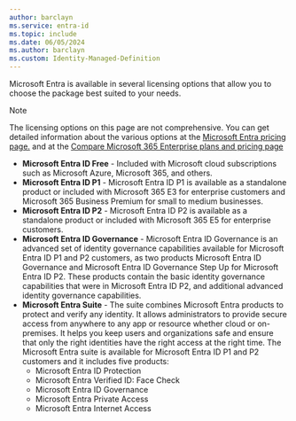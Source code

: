 ```yaml
---
author: barclayn
ms.service: entra-id
ms.topic: include
ms.date: 06/05/2024
ms.author: barclayn
ms.custom: Identity-Managed-Definition
---
```


Microsoft Entra is available in several licensing options that allow you to choose the package best suited to your needs.

>[!NOTE]
>The licensing options on this page are not comprehensive. You can get detailed information about the various options at the [Microsoft Entra pricing page.](https://www.microsoft.com/security/business/microsoft-entra-pricing) and at the [Compare Microsoft 365 Enterprise plans and pricing page](https://www.microsoft.com/microsoft-365/enterprise/microsoft365-plans-and-pricing)

- **Microsoft Entra ID Free** - Included with Microsoft cloud subscriptions such as Microsoft Azure, Microsoft 365, and others.
- **Microsoft Entra ID P1** - Microsoft Entra ID P1 is available as a standalone product or included with Microsoft 365 E3 for enterprise customers and Microsoft 365 Business Premium for small to medium businesses.
- **Microsoft Entra ID P2** - Microsoft Entra ID P2 is available as a standalone product or included with Microsoft 365 E5 for enterprise customers.
- **Microsoft Entra ID Governance** - Microsoft Entra ID Governance is an advanced set of identity governance capabilities available for Microsoft Entra ID P1 and P2 customers, as two products Microsoft Entra ID Governance and Microsoft Entra ID Governance Step Up for Microsoft Entra ID P2. These products contain the basic identity governance capabilities that were in Microsoft Entra ID P2, and additional advanced identity governance capabilities.
- **Microsoft Entra Suite** - The suite combines Microsoft Entra products to protect and verify any identity. It allows administrators to provide secure access from anywhere to any app or resource whether cloud or on-premises. It helps you keep users and organizations safe and ensure that only the right identities have the right access at the right time. The Microsoft Entra suite is available for Microsoft Entra ID P1 and P2 customers and it includes five products:
  - Microsoft Entra ID Protection
  - Microsoft Entra Verified ID: Face Check
  - Microsoft Entra ID Governance
  - Microsoft Entra Private Access
  - Microsoft Entra Internet Access

